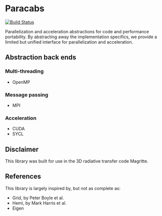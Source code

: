 # Paracabs

[![Build Status](https://travis-ci.com/FredDeCeuster/Paracabs.svg?branch=master)](https://travis-ci.com/FredDeCeuster/Paracabs)

Parallelization and acceleration abstractions for code and performance portability.
By abstracting away the implementation specifics, we provide a limited but unified interface for parallelization and acceleration.

## Abstraction back ends

### Multi-threading
- OpenMP

### Message passing
- MPI

### Acceleration
- CUDA
- SYCL

## Disclaimer
This library was built for use in the 3D radiative transfer code Magritte.

## References
This library is largely inspired by, but not as complete as:
- Grid, by Peter Boyle et al.
- Hemi, by Mark Harris et al.
- Eigen
